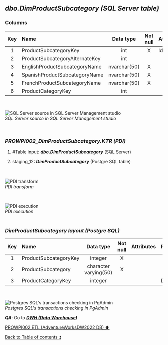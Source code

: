 ## **_dbo.DimProductSubcategory (SQL Server table)_**  

### Columns  

| Key	| Name                           | Data type    | Not null | Attributes | References            | Description            |
| :-: | :----------------------------- | :----------: | :------: | :--------- | :-------------------- | :--------------------- |
| 1   | ProductSubcategoryKey          | int          | X        | Identity   |                       | PK                     |
| 2   | ProductSubcategoryAlternateKey | int          |          |            |                       | deprecated             |
| 3   | EnglishProductSubcategoryName  | nvarchar(50) | X        |            |                       | ProductSubcategoryName |
| 4   | SpanishProductSubcategoryName  | nvarchar(50) | X        |            |                       | deprecated             |
| 5   | FrenchProductSubcategoryName   | nvarchar(50) | X        |            |                       | deprecated             |
| 6   | ProductCategoryKey             | int          |          |            | dbo.DimProductCategory| FK                     |	

   <p><br></p>  

![SQL Server source in SQL Server Management studio](https://i.imgur.com/zIPgD0x.png)  
_SQL Server source in SQL Server Management studio_  

   <p><br></p>  

### **_PROWPI002\_DimProductSubcategory.KTR (PDI)_**   
1. #Table input: **_dbo.DimProductSubcategory_** (SQL Server)  
2. staging_12: **_DimProductSubcategory_** (Postgre SQL table)
 
   <p><br></p>  

  ![PDI transform](https://i.imgur.com/eqxcJFk.png)  
  _PDI transform_  

  <p><br></p>  

  ![PDI execution](https://i.imgur.com/Tti91Ot.png)  
  _PDI execution_ 

### **_<p><br>DimProductSubcategory layout (Postgre SQL)</p>_**  

| Key	| Name                           | Data type             | Not null | Attributes | References            | Description            | Metadata |
| :-: | :----------------------------- | :-------------------: | :------: | :--------- | :-------------------- | :--------------------- | :------: |
| 1   | ProductSubcategoryKey          | integer               | X        |            |                       | PK                     | m145     |
| 2   | ProductSubcategory             | character varying(50) | X        |            |                       |                        | m146     |
| 3   | ProductCategoryKey             | integer               |          |            | DimProductCategory    | FK                     |	m121     |

   <p><br></p>  
 
  ![Postgres SQL's transactions checking in PgAdmin](https://i.imgur.com/sPsJ5uZ.png)  
  _Postgres SQL's transactions checking in PgAdmin_  

  **_QA_**: Go to **_[DWH (Data Warehouse)](dwh.md)_**  

[PROWPI002 ETL (AdventureWorksDW2022 DB) :arrow_up:](prowpi002_etl_adventureworksdw2022_db.md)  

[Back to Table of contents :arrow_double_up:](../README.md)